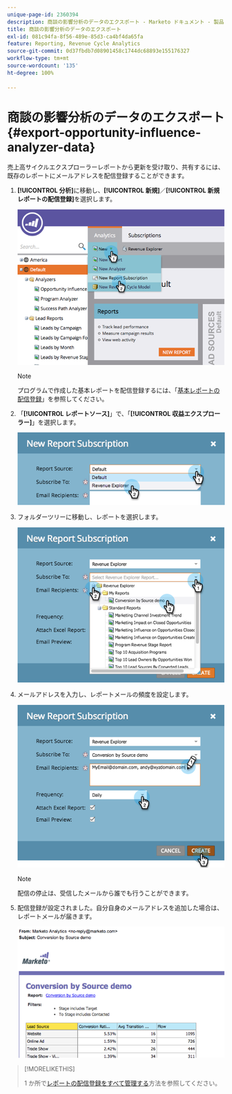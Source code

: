 ```yaml
---
unique-page-id: 2360394
description: 商談の影響分析のデータのエクスポート - Marketo ドキュメント - 製品ドキュメント
title: 商談の影響分析のデータのエクスポート
exl-id: 081c94fa-8f56-489e-85d3-ca4bf4da65fa
feature: Reporting, Revenue Cycle Analytics
source-git-commit: 0d37fbdb7d08901458c1744dc68893e155176327
workflow-type: tm+mt
source-wordcount: '135'
ht-degree: 100%

---
```


# 商談の影響分析のデータのエクスポート {#export-opportunity-influence-analyzer-data}

売上高サイクルエクスプローラーレポートから更新を受け取り、共有するには、既存のレポートにメールアドレスを配信登録することができます。

1. **[!UICONTROL 分析]**&#x200B;に移動し、**[!UICONTROL 新規]**／**[!UICONTROL 新規レポートの配信登録]**&#x200B;を選択します。

   ![](assets/image2014-9-17-12-3a40-3a46.png)

   >[!NOTE]
   >
   >プログラムで作成した基本レポートを配信登録するには、「[基本レポートの配信登録](/help/marketo/product-docs/reporting/basic-reporting/report-subscriptions/subscribe-to-a-basic-report.md)」を参照してください。

1. 「**[!UICONTROL レポートソース]**」で、「**[!UICONTROL 収益エクスプローラー]**」を選択します。

   ![](assets/image2014-9-17-12-3a42-3a15.png)

1. フォルダーツリーに移動し、レポートを選択します。

   ![](assets/image2014-9-17-12-3a42-3a24.png)

1. メールアドレスを入力し、レポートメールの頻度を設定します。

   ![](assets/image2014-9-17-12-3a42-3a29.png)

   >[!NOTE]
   >
   >配信の停止は、受信したメールから誰でも行うことができます。

1. 配信登録が設定されました。自分自身のメールアドレスを追加した場合は、レポートメールが届きます。

   ![](assets/image2014-9-17-12-3a42-3a53.png)

>[!MORELIKETHIS]
>
>1 か所で[レポートの配信登録をすべて管理する](/help/marketo/product-docs/reporting/basic-reporting/report-subscriptions/manage-report-subscriptions.md)方法を参照してください。

